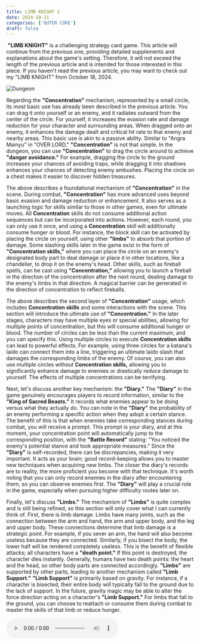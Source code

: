 ```yaml
---
title: LIMB KNIGHT 2
date: 2024-10-21
categories: ['OUTER CORE']
draft: false
---
```


​	**"LIMB KNIGHT"** is a challenging strategy card game. This article will continue from the previous one, providing detailed supplements and explanations about the game's setting. Therefore, it will not exceed the length of the previous article and is intended for those interested in this piece. If you haven't read the previous article, you may want to check out my "LIMB KNIGHT" from October 18, 2024.

![Dungeon](https://drive.google.com/uc?export=view&id=12h7Gmuc5T4tAy-rqHrX19VCpdUmVhnTX)

Regarding the **"Concentration"** mechanism, represented by a small circle, its most basic use has already been described in the previous article. You can drag it onto yourself or an enemy, and it radiates outward from the center of the circle. For yourself, it increases the evasion rate and damage reduction for your character and surrounding areas. When dragged onto an enemy, it enhances the damage dealt and critical hit rate to that enemy and nearby areas. This basic use is akin to a passive ability. Similar to "Angra Mainyu" in "OVER LORD," **"Concentration"** is not that simple. In the dungeon, you can use **"Concentration"** to drag the circle around to achieve **"danger avoidance."** For example, dragging the circle to the ground increases your chances of avoiding traps, while dragging it into shadows enhances your chances of detecting enemy ambushes. Placing the circle on a chest makes it easier to discover hidden treasures.

The above describes a foundational mechanism of **"Concentration"** in the scene. During combat, **"Concentration"** has more advanced uses beyond basic evasion and damage reduction or enhancement. It also serves as a launching logic for skills similar to those in other games, even for ultimate moves. All **Concentration** skills do not consume additional action sequences but can be incorporated into actions. However, each round, you can only use it once, and using a **Concentration** skill will additionally consume hunger or blood. For instance, the block skill can be activated by placing the circle on yourself, using other **"limbs"** to absorb that portion of damage. Some slashing skills later in the game exist in the form of **"Concentration skills,"** where you can place the circle on an enemy's designated body part to deal damage or place it in other locations, like a chandelier, to drop it on the enemy's head. Other skills, such as fireball spells, can be cast using **"Concentration,"** allowing you to launch a fireball in the direction of the concentration after the next round, dealing damage to the enemy's limbs in that direction. A magical barrier can be generated in the direction of concentration to reflect fireballs.

The above describes the second layer of **"Concentration"** usage, which includes **Concentration skills** and some interactions with the scene. This section will introduce the ultimate use of **"Concentration."** In the later stages, characters may have multiple eyes or special abilities, allowing for multiple points of concentration, but this will consume additional hunger or blood. The number of circles can be less than the current maximum, and you can specify this. Using multiple circles to execute **Concentration skills** can lead to powerful effects. For example, using three circles for a katana's Iaido can connect them into a line, triggering an ultimate Iaido slash that damages the corresponding limbs of the enemy. Of course, you can also use multiple circles without **Concentration skills,** allowing you to significantly enhance damage to enemies or drastically reduce damage to yourself. The effects of multiple concentrations can be terrifying.

Next, let's discuss another key mechanism: the **"Diary."** The **"Diary"** in the game genuinely encourages players to record information, similar to the **"King of Sacred Beasts."** It records what enemies appear to be doing versus what they actually do. You can note in the **"Diary"** the probability of an enemy performing a specific action when they adopt a certain stance. The benefit of this is that when enemies take corresponding stances during combat, you will receive a prompt. This prompt is your diary, and at this moment, your concentration point will automatically jump to the corresponding position, with the **"Battle Record"** stating: "You noticed the enemy's potential stance and took appropriate measures." Since the **"Diary"** is self-recorded, there can be discrepancies, making it very important. It acts as your brain; good record-keeping allows you to master new techniques when acquiring new limbs. The closer the diary's records are to reality, the more proficient you become with that technique. It's worth noting that you can only record enemies in the diary after encountering them, so you can observe enemies first. The **"Diary"** will play a crucial role in the game, especially when pursuing higher difficulty routes later on.

Finally, let's discuss **"Limbs."** The mechanism of **"Limbs"** is quite complex and is still being refined, so this section will only cover what I can currently think of. First, there is limb damage. Limbs have many joints, such as the connection between the arm and hand, the arm and upper body, and the leg and upper body. These connections determine that limb damage is a strategic point. For example, if you sever an arm, the hand will also become useless because they are connected. Similarly, if you bisect the body, the lower half will be rendered completely useless. This is the benefit of flexible attacks; all characters have a **"death point."** If this point is destroyed, the character dies instantly. Generally, humans have two death points: the heart and the head, so other body parts are connected accordingly. **"Limbs"** are supported by other parts, leading to another mechanism called **"Limb Support."** **"Limb Support"** is primarily based on gravity. For instance, if a character is bisected, their entire body will typically fall to the ground due to the lack of support. In the future, gravity magic may be able to alter the force direction acting on a character's **"Limb Support."** For limbs that fall to the ground, you can choose to reattach or consume them during combat to master the skills of that limb or reduce hunger.

<audio controls autoplay>
  <source src="/audios/Jonathan Coulton,GLaDOS - Still Alive.mp3" type="audio/mpeg">
  Your browser does not support the audio tag.
</audio>
